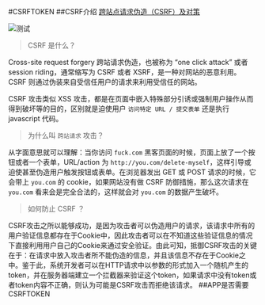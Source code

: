 #CSRFTOKEN
##CSRF介绍
[跨站点请求伪造（CSRF）及对策	](http://www.myhack58.com/Article/html/3/7/2013/39629.htm)

![测试](http://pic002.cnblogs.com/img/hyddd/200904/2009040916453171.jpg)

> CSRF 是什么？

Cross-site request forgery 跨站请求伪造，也被称为 “one click attack” 或者 session riding，通常缩写为 CSRF 或者 XSRF，是一种对网站的恶意利用。CSRF 则通过伪装来自受信任用户的请求来利用受信任的网站。

CSRF 攻击类似 XSS 攻击，都是在页面中嵌入特殊部分引诱或强制用户操作从而得到破坏等的目的，区别就是迫使用户 `访问特定 URL / 提交表单` 还是执行 javascript 代码。

> 为什么叫 `跨站请求` 攻击？

从字面意思就可以理解：当你访问 `fuck.com` 黑客页面的时候，页面上放了一个按钮或者一个表单，URL/action 为 `http://you.com/delete-myself`，这样引导或迫使甚至伪造用户触发按钮或表单。在浏览器发出 GET 或 POST 请求的时候，它会带上 `you.com` 的 cookie，如果网站没有做 CSRF 防御措施，那么这次请求在 `you.com` 看来会是完全合法的，这样就会对 `you.com` 的数据产生破坏。

> 如何防止 CSRF ？

CSRF攻击之所以能够成功，是因为攻击者可以伪造用户的请求，该请求中所有的用户验证信息都存在于Cookie中，因此攻击者可以在不知道这些验证信息的情况下直接利用用户自己的Cookie来通过安全验证。由此可知，抵御CSRF攻击的关键在于：在请求中放入攻击者所不能伪造的信息，并且该信息不存在于Cookie之中。鉴于此，系统开发者可以在HTTP请求中以参数的形式加入一个随机产生的token，并在服务器端建立一个拦截器来验证这个token，如果请求中没有token或者token内容不正确，则认为可能是CSRF攻击而拒绝该请求。
##APP是否需要CSRFTOKEN
